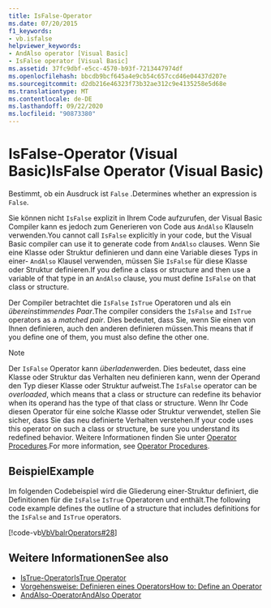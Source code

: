 ```yaml
---
title: IsFalse-Operator
ms.date: 07/20/2015
f1_keywords:
- vb.isfalse
helpviewer_keywords:
- AndAlso operator [Visual Basic]
- IsFalse operator [Visual Basic]
ms.assetid: 37fc9dbf-e5cc-4570-b93f-7213447974df
ms.openlocfilehash: bbcdb9bcf645a4e9cb54c657ccd46e04437d207e
ms.sourcegitcommit: d2db216e46323f73b32ae312c9e4135258e5d68e
ms.translationtype: MT
ms.contentlocale: de-DE
ms.lasthandoff: 09/22/2020
ms.locfileid: "90873380"
---
```

# <a name="isfalse-operator-visual-basic"></a><span data-ttu-id="ee06c-102">IsFalse-Operator (Visual Basic)</span><span class="sxs-lookup"><span data-stu-id="ee06c-102">IsFalse Operator (Visual Basic)</span></span>

<span data-ttu-id="ee06c-103">Bestimmt, ob ein Ausdruck ist `False` .</span><span class="sxs-lookup"><span data-stu-id="ee06c-103">Determines whether an expression is `False`.</span></span>  
  
 <span data-ttu-id="ee06c-104">Sie können nicht `IsFalse` explizit in Ihrem Code aufzurufen, der Visual Basic Compiler kann es jedoch zum Generieren von Code aus `AndAlso` Klauseln verwenden.</span><span class="sxs-lookup"><span data-stu-id="ee06c-104">You cannot call `IsFalse` explicitly in your code, but the Visual Basic compiler can use it to generate code from `AndAlso` clauses.</span></span> <span data-ttu-id="ee06c-105">Wenn Sie eine Klasse oder Struktur definieren und dann eine Variable dieses Typs in einer- `AndAlso` Klausel verwenden, müssen Sie `IsFalse` für diese Klasse oder Struktur definieren.</span><span class="sxs-lookup"><span data-stu-id="ee06c-105">If you define a class or structure and then use a variable of that type in an `AndAlso` clause, you must define `IsFalse` on that class or structure.</span></span>  
  
 <span data-ttu-id="ee06c-106">Der Compiler betrachtet die `IsFalse` `IsTrue` Operatoren und als ein *übereinstimmendes Paar*.</span><span class="sxs-lookup"><span data-stu-id="ee06c-106">The compiler considers the `IsFalse` and `IsTrue` operators as a *matched pair*.</span></span> <span data-ttu-id="ee06c-107">Dies bedeutet, dass Sie, wenn Sie einen von Ihnen definieren, auch den anderen definieren müssen.</span><span class="sxs-lookup"><span data-stu-id="ee06c-107">This means that if you define one of them, you must also define the other one.</span></span>  
  
> [!NOTE]
> <span data-ttu-id="ee06c-108">Der `IsFalse` Operator kann *überladen*werden. Dies bedeutet, dass eine Klasse oder Struktur das Verhalten neu definieren kann, wenn der Operand den Typ dieser Klasse oder Struktur aufweist.</span><span class="sxs-lookup"><span data-stu-id="ee06c-108">The `IsFalse` operator can be *overloaded*, which means that a class or structure can redefine its behavior when its operand has the type of that class or structure.</span></span> <span data-ttu-id="ee06c-109">Wenn Ihr Code diesen Operator für eine solche Klasse oder Struktur verwendet, stellen Sie sicher, dass Sie das neu definierte Verhalten verstehen.</span><span class="sxs-lookup"><span data-stu-id="ee06c-109">If your code uses this operator on such a class or structure, be sure you understand its redefined behavior.</span></span> <span data-ttu-id="ee06c-110">Weitere Informationen finden Sie unter [Operator Procedures](../../programming-guide/language-features/procedures/operator-procedures.md).</span><span class="sxs-lookup"><span data-stu-id="ee06c-110">For more information, see [Operator Procedures](../../programming-guide/language-features/procedures/operator-procedures.md).</span></span>  
  
## <a name="example"></a><span data-ttu-id="ee06c-111">Beispiel</span><span class="sxs-lookup"><span data-stu-id="ee06c-111">Example</span></span>  

 <span data-ttu-id="ee06c-112">Im folgenden Codebeispiel wird die Gliederung einer-Struktur definiert, die Definitionen für die `IsFalse` `IsTrue` Operatoren und enthält.</span><span class="sxs-lookup"><span data-stu-id="ee06c-112">The following code example defines the outline of a structure that includes definitions for the `IsFalse` and `IsTrue` operators.</span></span>  
  
 [!code-vb[VbVbalrOperators#28](~/samples/snippets/visualbasic/VS_Snippets_VBCSharp/VbVbalrOperators/VB/Class1.vb#28)]  
  
## <a name="see-also"></a><span data-ttu-id="ee06c-113">Weitere Informationen</span><span class="sxs-lookup"><span data-stu-id="ee06c-113">See also</span></span>

- [<span data-ttu-id="ee06c-114">IsTrue-Operator</span><span class="sxs-lookup"><span data-stu-id="ee06c-114">IsTrue Operator</span></span>](istrue-operator.md)
- [<span data-ttu-id="ee06c-115">Vorgehensweise: Definieren eines Operators</span><span class="sxs-lookup"><span data-stu-id="ee06c-115">How to: Define an Operator</span></span>](../../programming-guide/language-features/procedures/how-to-define-an-operator.md)
- [<span data-ttu-id="ee06c-116">AndAlso-Operator</span><span class="sxs-lookup"><span data-stu-id="ee06c-116">AndAlso Operator</span></span>](andalso-operator.md)
